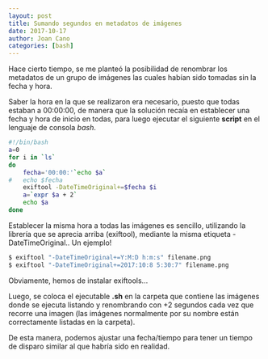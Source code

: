 ```yaml
---
layout: post
title: Sumando segundos en metadatos de imágenes
date: 2017-10-17
author: Joan Cano
categories: [bash]
---
```

Hace cierto tiempo, se me planteó la posibilidad de renombrar los metadatos de un grupo de imágenes
las cuales habían sido tomadas sin la fecha y hora.

Saber la hora en la que se realizaron era necesario, puesto que todas estaban a 00:00:00, de manera
que la solución recaía en establecer una fecha y hora de inicio en todas, para luego ejecutar el siguiente **script**
en el lenguaje de consola *bash*.

```bash
#!/bin/bash
a=0
for i in `ls`
do
	fecha='00:00:'`echo $a`
#	echo $fecha
	exiftool -DateTimeOriginal+=$fecha $i
	a=`expr $a + 2`
	echo $a
done
```

Establecer la misma hora a todas las imágenes es sencillo, utilizando la librería que se aprecia arriba (exiftool),
mediante la misma etiqueta -DateTimeOriginal.. Un ejemplo!
```bash
$ exiftool "-DateTimeOriginal+=Y:M:D h:m:s" filename.png
$ exiftool "-DateTimeOriginal+=2017:10:8 5:30:7" filename.png
```
Obviamente, hemos de instalar exiftools...

Luego, se coloca el ejecutable **.sh** en la carpeta que contiene las imágenes donde se ejecuta
listando y renombrando con +2 segundos cada vez que recorre una imagen (las imágenes normalmente por su nombre están correctamente listadas en la carpeta).

De esta manera, podemos ajustar una fecha/tiempo para tener un tiempo de disparo similar al que habría sido en realidad.
